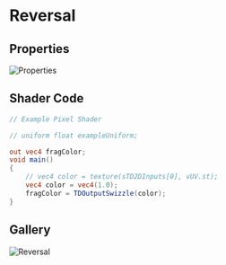 # Reversal

## Properties
![Properties](https://user-images.githubusercontent.com/21966381/115397646-4c244d00-a221-11eb-83c6-78fcd4fcfaf7.JPG)

## Shader Code

```glsl
// Example Pixel Shader

// uniform float exampleUniform;

out vec4 fragColor;
void main()
{
	// vec4 color = texture(sTD2DInputs[0], vUV.st);
	vec4 color = vec4(1.0);
	fragColor = TDOutputSwizzle(color);
}
```

## Gallery

![Reversal](https://user-images.githubusercontent.com/21966381/115665146-c9fd6b00-a37d-11eb-841a-032bd8a248a0.jpg)
